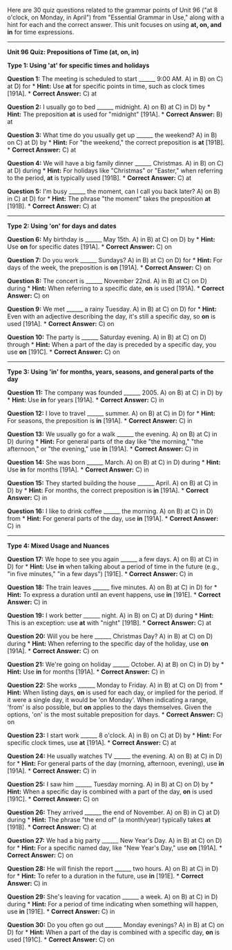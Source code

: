 Here are 30 quiz questions related to the grammar points of Unit 96 ("at 8 o'clock, on Monday, in April") from "Essential Grammar in Use," along with a hint for each and the correct answer. This unit focuses on using **at, on, and in** for time expressions.

---

**Unit 96 Quiz: Prepositions of Time (at, on, in)**

**Type 1: Using 'at' for specific times and holidays**

**Question 1:** The meeting is scheduled to start ______ 9:00 AM.
A) in
B) on
C) at
D) for
    *   **Hint:** Use **at** for specific points in time, such as clock times [191A].
    *   **Correct Answer:** C) at

**Question 2:** I usually go to bed ______ midnight.
A) on
B) at
C) in
D) by
    *   **Hint:** The preposition **at** is used for "midnight" [191A].
    *   **Correct Answer:** B) at

**Question 3:** What time do you usually get up ______ the weekend?
A) in
B) on
C) at
D) by
    *   **Hint:** For "the weekend," the correct preposition is **at** [191B].
    *   **Correct Answer:** C) at

**Question 4:** We will have a big family dinner ______ Christmas.
A) in
B) on
C) at
D) during
    *   **Hint:** For holidays like "Christmas" or "Easter," when referring to the period, **at** is typically used [191B].
    *   **Correct Answer:** C) at

**Question 5:** I'm busy ______ the moment, can I call you back later?
A) on
B) in
C) at
D) for
    *   **Hint:** The phrase "the moment" takes the preposition **at** [191B].
    *   **Correct Answer:** C) at

---

**Type 2: Using 'on' for days and dates**

**Question 6:** My birthday is ______ May 15th.
A) in
B) at
C) on
D) by
    *   **Hint:** Use **on** for specific dates [191A].
    *   **Correct Answer:** C) on

**Question 7:** Do you work ______ Sundays?
A) in
B) at
C) on
D) for
    *   **Hint:** For days of the week, the preposition is **on** [191A].
    *   **Correct Answer:** C) on

**Question 8:** The concert is ______ November 22nd.
A) in
B) at
C) on
D) during
    *   **Hint:** When referring to a specific date, **on** is used [191A].
    *   **Correct Answer:** C) on

**Question 9:** We met ______ a rainy Tuesday.
A) in
B) at
C) on
D) for
    *   **Hint:** Even with an adjective describing the day, it's still a specific day, so **on** is used [191A].
    *   **Correct Answer:** C) on

**Question 10:** The party is ______ Saturday evening.
A) in
B) at
C) on
D) through
    *   **Hint:** When a part of the day is preceded by a specific day, you use **on** [191C].
    *   **Correct Answer:** C) on

---

**Type 3: Using 'in' for months, years, seasons, and general parts of the day**

**Question 11:** The company was founded ______ 2005.
A) on
B) at
C) in
D) by
    *   **Hint:** Use **in** for years [191A].
    *   **Correct Answer:** C) in

**Question 12:** I love to travel ______ summer.
A) on
B) at
C) in
D) for
    *   **Hint:** For seasons, the preposition is **in** [191A].
    *   **Correct Answer:** C) in

**Question 13:** We usually go for a walk ______ the evening.
A) on
B) at
C) in
D) during
    *   **Hint:** For general parts of the day like "the morning," "the afternoon," or "the evening," use **in** [191A].
    *   **Correct Answer:** C) in

**Question 14:** She was born ______ March.
A) on
B) at
C) in
D) during
    *   **Hint:** Use **in** for months [191A].
    *   **Correct Answer:** C) in

**Question 15:** They started building the house ______ April.
A) on
B) at
C) in
D) by
    *   **Hint:** For months, the correct preposition is **in** [191A].
    *   **Correct Answer:** C) in

**Question 16:** I like to drink coffee ______ the morning.
A) on
B) at
C) in
D) from
    *   **Hint:** For general parts of the day, use **in** [191A].
    *   **Correct Answer:** C) in

---

**Type 4: Mixed Usage and Nuances**

**Question 17:** We hope to see you again ______ a few days.
A) on
B) at
C) in
D) for
    *   **Hint:** Use **in** when talking about a period of time in the future (e.g., "in five minutes," "in a few days") [191E].
    *   **Correct Answer:** C) in

**Question 18:** The train leaves ______ five minutes.
A) on
B) at
C) in
D) for
    *   **Hint:** To express a duration until an event happens, use **in** [191E].
    *   **Correct Answer:** C) in

**Question 19:** I work better ______ night.
A) in
B) on
C) at
D) during
    *   **Hint:** This is an exception: use **at** with "night" [191B].
    *   **Correct Answer:** C) at

**Question 20:** Will you be here ______ Christmas Day?
A) in
B) at
C) on
D) during
    *   **Hint:** When referring to the specific day of the holiday, use **on** [191A].
    *   **Correct Answer:** C) on

**Question 21:** We're going on holiday ______ October.
A) at
B) on
C) in
D) by
    *   **Hint:** Use **in** for months [191A].
    *   **Correct Answer:** C) in

**Question 22:** She works ______ Monday to Friday.
A) in
B) at
C) on
D) from
    *   **Hint:** When listing days, **on** is used for each day, or implied for the period. If it were a single day, it would be 'on Monday'. When indicating a range, 'from' is also possible, but **on** applies to the days themselves. Given the options, 'on' is the most suitable preposition for days.
    *   **Correct Answer:** C) on

**Question 23:** I start work ______ 8 o'clock.
A) in
B) on
C) at
D) by
    *   **Hint:** For specific clock times, use **at** [191A].
    *   **Correct Answer:** C) at

**Question 24:** He usually watches TV ______ the evening.
A) on
B) at
C) in
D) for
    *   **Hint:** For general parts of the day (morning, afternoon, evening), use **in** [191A].
    *   **Correct Answer:** C) in

**Question 25:** I saw him ______ Tuesday morning.
A) in
B) at
C) on
D) by
    *   **Hint:** When a specific day is combined with a part of the day, **on** is used [191C].
    *   **Correct Answer:** C) on

**Question 26:** They arrived ______ the end of November.
A) on
B) in
C) at
D) during
    *   **Hint:** The phrase "the end of" (a month/year) typically takes **at** [191B].
    *   **Correct Answer:** C) at

**Question 27:** We had a big party ______ New Year's Day.
A) in
B) at
C) on
D) for
    *   **Hint:** For a specific named day, like "New Year's Day," use **on** [191A].
    *   **Correct Answer:** C) on

**Question 28:** He will finish the report ______ two hours.
A) on
B) at
C) in
D) for
    *   **Hint:** To refer to a duration in the future, use **in** [191E].
    *   **Correct Answer:** C) in

**Question 29:** She's leaving for vacation ______ a week.
A) on
B) at
C) in
D) during
    *   **Hint:** For a period of time indicating when something will happen, use **in** [191E].
    *   **Correct Answer:** C) in

**Question 30:** Do you often go out ______ Monday evenings?
A) in
B) at
C) on
D) for
    *   **Hint:** When a part of the day is combined with a specific day, **on** is used [191C].
    *   **Correct Answer:** C) on